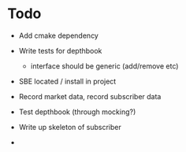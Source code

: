 # Todo

* Add cmake dependency
* Write tests for depthbook
    - interface should be generic (add/remove etc)
    
* SBE located / install in project
* Record market data, record subscriber data
* Test depthbook (through mocking?)
* Write up skeleton of subscriber
* 
